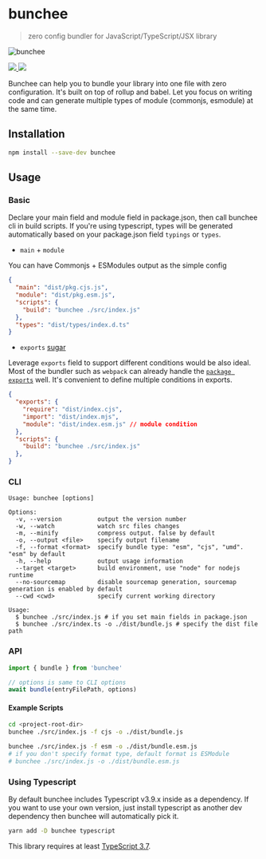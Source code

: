 # bunchee
> zero config bundler for JavaScript/TypeScript/JSX library

![bunchee](https://user-images.githubusercontent.com/4800338/98430015-7ce64f00-20e5-11eb-8c64-41addfbd4ede.png) 

<p align="left">
  <a href="https://npm.im/bunchee">
    <img src="https://badgen.net/npm/v/bunchee">
  </a>
  
  <a href="https://github.com/huozhi/bunchee/actions?workflow=CI">
    <img src="https://github.com/huozhi/bunchee/workflows/CI/badge.svg">
  </a>
</p>

Bunchee can help you to bundle your library into one file with zero configuration. It's built on top of rollup and babel.
Let you focus on writing code and can generate multiple types of module (commonjs, esmodule) at the same time.


## Installation

```sh
npm install --save-dev bunchee
```

## Usage
### Basic

Declare your main field and module field in package.json, then call bunchee cli in build scripts. If you're using typescript, types will be generated automatically based on your package.json field `typings` or `types`.


* `main` + `module`

You can have Commonjs + ESModules output as the simple config

```json
{
  "main": "dist/pkg.cjs.js",
  "module": "dist/pkg.esm.js",
  "scripts": {
    "build": "bunchee ./src/index.js"
  },
  "types": "dist/types/index.d.ts"
}
```

* `exports` [sugar](https://nodejs.org/api/packages.html#exports-sugar)

Leverage `exports` field to support different conditions would be also ideal. Most of the bundler such as `webpack` can already handle the [`package exports`](https://webpack.js.org/guides/package-exports/) well. It's convenient to define multiple conditions in exports.

```json
{
  "exports": {
    "require": "dist/index.cjs",
    "import": "dist/index.mjs",
    "module": "dist/index.esm.js" // module condition
  },
  "scripts": {
    "build": "bunchee ./src/index.js"
  },
}
```

### CLI

```
Usage: bunchee [options]

Options:
  -v, --version          output the version number
  -w, --watch            watch src files changes
  -m, --minify           compress output. false by default
  -o, --output <file>    specify output filename
  -f, --format <format>  specify bundle type: "esm", "cjs", "umd". "esm" by default
  -h, --help             output usage information
  --target <target>      build environment, use "node" for nodejs runtime
  --no-sourcemap         disable sourcemap generation, sourcemap generation is enabled by default
  --cwd <cwd>            specify current working directory

Usage:
  $ bunchee ./src/index.js # if you set main fields in package.json
  $ bunchee ./src/index.ts -o ./dist/bundle.js # specify the dist file path
```

### API

```js
import { bundle } from 'bunchee'

// options is same to CLI options
await bundle(entryFilePath, options)
```
#### Example Scripts

```sh
cd <project-root-dir>
bunchee ./src/index.js -f cjs -o ./dist/bundle.js

bunchee ./src/index.js -f esm -o ./dist/bundle.esm.js
# if you don't specify format type, default format is ESModule
# bunchee ./src/index.js -o ./dist/bundle.esm.js
```

### Using Typescript

By default bunchee includes Typescript v3.9.x inside as a dependency. If you want to use your own version, just install typescript as another dev dependency then bunchee will automatically pick it.

```sh
yarn add -D bunchee typescript
```

This library requires at least [TypeScript 3.7](https://www.typescriptlang.org/docs/handbook/release-notes/typescript-3-7.html).
